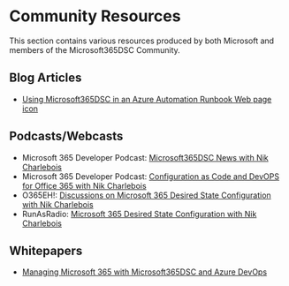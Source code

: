 # Community Resources

This section contains various resources produced by both Microsoft and members of the Microsoft365DSC Community.

## Blog Articles

- [Using Microsoft365DSC in an Azure Automation Runbook Web page icon](https://o365eh.com/2020/10/27/episode-74-using-microsoft-dsc-as-a-runbook-in-azure-automation/)

## Podcasts/Webcasts

- Microsoft 365 Developer Podcast: [Microsoft365DSC News with Nik Charlebois](https://www.m365devpodcast.com/e/microsoft-365-dsc-with-nik-charlebois/)
- Microsoft 365 Developer Podcast: [Configuration as Code and DevOPS for Office 365 with Nik Charlebois](https://www.m365devpodcast.com/e/configuration-as-code-and-devops-for-office-365/)
- O365EH!: [Discussions on Microsoft 365 Desired State Configuration with Nik Charlebois](https://o365eh.com/2020/09/15/episode-71-microsoft-365-desired-state-configuration-dsc/)
- RunAsRadio: [Microsoft 365 Desired State Configuration with Nik Charlebois](http://www.runasradio.com/default.aspx?ShowNum=689)

## Whitepapers

- [Managing Microsoft 365 with Microsoft365DSC and Azure DevOps](https://microsoft365dsc.com/Pages/Resources/Whitepapers/Managing%20Microsoft%20365%20with%20Microsoft365Dsc%20and%20Azure%20DevOps.pdf)

